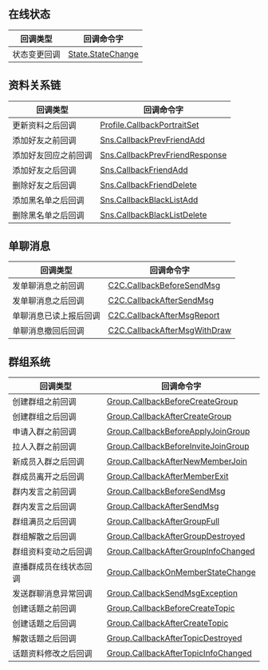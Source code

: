 ## 在线状态

| 回调类型     | 回调命令字                                                   |
| ------------ | ------------------------------------------------------------ |
| 状态变更回调 | [State.StateChange](https://intl.cloud.tencent.com/document/product/1047/34357) |


## 资料关系链

| 回调类型             | 回调命令字                                                   |
| -------------------- | ------------------------------------------------------------ |
| 更新资料之后回调     | [Profile.CallbackPortraitSet](https://intl.cloud.tencent.com/document/product/1047/48733) |
| 添加好友之前回调     | [Sns.CallbackPrevFriendAdd](https://intl.cloud.tencent.com/document/product/1047/43468) |
| 添加好友回应之前回调 | [Sns.CallbackPrevFriendResponse](https://intl.cloud.tencent.com/document/product/1047/43467) |
| 添加好友之后回调     | [Sns.CallbackFriendAdd](https://intl.cloud.tencent.com/document/product/1047/34359) |
| 删除好友之后回调     | [Sns.CallbackFriendDelete](https://intl.cloud.tencent.com/document/product/1047/34360) |
| 添加黑名单之后回调   | [Sns.CallbackBlackListAdd](https://intl.cloud.tencent.com/document/product/1047/34361) |
| 删除黑名单之后回调   | [Sns.CallbackBlackListDelete](https://intl.cloud.tencent.com/document/product/1047/34362) |


## 单聊消息

| 回调类型               | 回调命令字                                                   |
| ---------------------- | ------------------------------------------------------------ |
| 发单聊消息之前回调     | [C2C.CallbackBeforeSendMsg](https://intl.cloud.tencent.com/document/product/1047/34364) |
| 发单聊消息之后回调     | [C2C.CallbackAfterSendMsg](https://intl.cloud.tencent.com/document/product/1047/34365) |
| 单聊消息已读上报后回调 | [C2C.CallbackAfterMsgReport](https://intl.cloud.tencent.com/document/product/1047/43465) |
| 单聊消息撤回后回调     | [C2C.CallbackAfterMsgWithDraw](https://intl.cloud.tencent.com/document/product/1047/43466) |

## 群组系统

| 回调类型               | 回调命令字                                                   |
| ---------------------- | ------------------------------------------------------------ |
| 创建群组之前回调       | [Group.CallbackBeforeCreateGroup](https://intl.cloud.tencent.com/document/product/1047/34368) |
| 创建群组之后回调       | [Group.CallbackAfterCreateGroup](https://intl.cloud.tencent.com/document/product/1047/34369) |
| 申请入群之前回调       | [Group.CallbackBeforeApplyJoinGroup](https://intl.cloud.tencent.com/document/product/1047/34370) |
| 拉人入群之前回调       | [Group.CallbackBeforeInviteJoinGroup](https://intl.cloud.tencent.com/document/product/1047/34371) |
| 新成员入群之后回调     | [Group.CallbackAfterNewMemberJoin](https://intl.cloud.tencent.com/document/product/1047/34372) |
| 群成员离开之后回调     | [Group.CallbackAfterMemberExit](https://intl.cloud.tencent.com/document/product/1047/34373) |
| 群内发言之前回调       | [Group.CallbackBeforeSendMsg](https://intl.cloud.tencent.com/document/product/1047/34374) |
| 群内发言之后回调       | [Group.CallbackAfterSendMsg](https://intl.cloud.tencent.com/document/product/1047/34375) |
| 群组满员之后回调       | [Group.CallbackAfterGroupFull](https://intl.cloud.tencent.com/document/product/1047/34376) |
| 群组解散之后回调       | [Group.CallbackAfterGroupDestroyed](https://intl.cloud.tencent.com/document/product/1047/34377) |
| 群组资料变动之后回调   | [Group.CallbackAfterGroupInfoChanged](https://intl.cloud.tencent.com/document/product/1047/34378) |
| 直播群成员在线状态回调 | [Group.CallbackOnMemberStateChange](https://intl.cloud.tencent.com/document/product/1047/48734) |
| 发送群聊消息异常回调   | [Group.CallbackSendMsgException](https://intl.cloud.tencent.com/document/product/1047/49462) |
| 创建话题之前回调       | [Group.CallbackBeforeCreateTopic](https://intl.cloud.tencent.com/document/product/1047/49463) |
| 创建话题之后回调       | [Group.CallbackAfterCreateTopic](https://intl.cloud.tencent.com/document/product/1047/49464) |
| 解散话题之后回调       | [Group.CallbackAfterTopicDestroyed](https://intl.cloud.tencent.com/document/product/1047/49465) |
| 话题资料修改之后回调   | [Group.CallbackAfterTopicInfoChanged](https://intl.cloud.tencent.com/document/product/1047/49466) |
